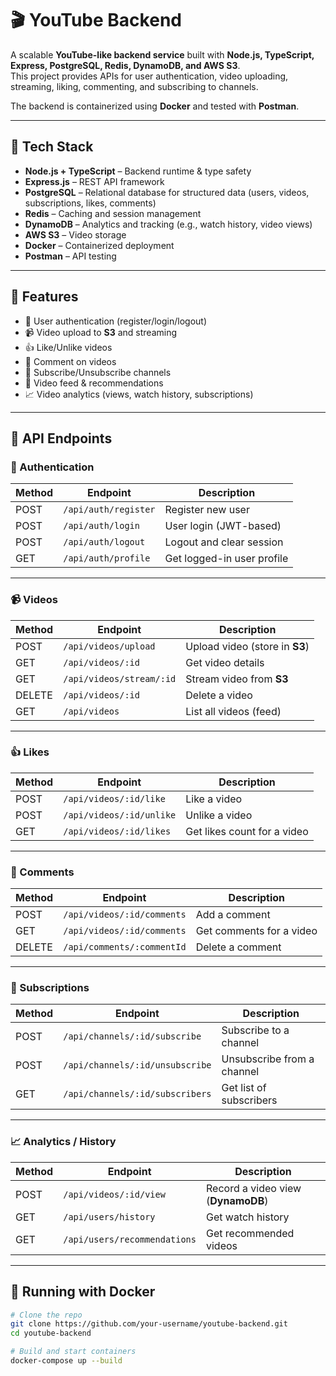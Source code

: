 # 🎬 YouTube Backend

A scalable **YouTube-like backend service** built with **Node.js, TypeScript, Express, PostgreSQL, Redis, DynamoDB, and AWS S3**.  
This project provides APIs for user authentication, video uploading, streaming, liking, commenting, and subscribing to channels.

The backend is containerized using **Docker** and tested with **Postman**.

---

## 🚀 Tech Stack

- **Node.js + TypeScript** – Backend runtime & type safety
- **Express.js** – REST API framework
- **PostgreSQL** – Relational database for structured data (users, videos, subscriptions, likes, comments)
- **Redis** – Caching and session management
- **DynamoDB** – Analytics and tracking (e.g., watch history, video views)
- **AWS S3** – Video storage
- **Docker** – Containerized deployment
- **Postman** – API testing

---

## 📌 Features

- 👤 User authentication (register/login/logout)
- 📹 Video upload to **S3** and streaming
- 👍 Like/Unlike videos
- 💬 Comment on videos
- 🔔 Subscribe/Unsubscribe channels
- 📜 Video feed & recommendations
- 📈 Video analytics (views, watch history, subscriptions)

---

## 📂 API Endpoints

### 👤 Authentication

| Method | Endpoint             | Description                |
| ------ | -------------------- | -------------------------- |
| POST   | `/api/auth/register` | Register new user          |
| POST   | `/api/auth/login`    | User login (JWT-based)     |
| POST   | `/api/auth/logout`   | Logout and clear session   |
| GET    | `/api/auth/profile`  | Get logged-in user profile |

---

### 📹 Videos

| Method | Endpoint                 | Description                    |
| ------ | ------------------------ | ------------------------------ |
| POST   | `/api/videos/upload`     | Upload video (store in **S3**) |
| GET    | `/api/videos/:id`        | Get video details              |
| GET    | `/api/videos/stream/:id` | Stream video from **S3**       |
| DELETE | `/api/videos/:id`        | Delete a video                 |
| GET    | `/api/videos`            | List all videos (feed)         |

---

### 👍 Likes

| Method | Endpoint                 | Description                 |
| ------ | ------------------------ | --------------------------- |
| POST   | `/api/videos/:id/like`   | Like a video                |
| POST   | `/api/videos/:id/unlike` | Unlike a video              |
| GET    | `/api/videos/:id/likes`  | Get likes count for a video |

---

### 💬 Comments

| Method | Endpoint                   | Description              |
| ------ | -------------------------- | ------------------------ |
| POST   | `/api/videos/:id/comments` | Add a comment            |
| GET    | `/api/videos/:id/comments` | Get comments for a video |
| DELETE | `/api/comments/:commentId` | Delete a comment         |

---

### 🔔 Subscriptions

| Method | Endpoint                        | Description                |
| ------ | ------------------------------- | -------------------------- |
| POST   | `/api/channels/:id/subscribe`   | Subscribe to a channel     |
| POST   | `/api/channels/:id/unsubscribe` | Unsubscribe from a channel |
| GET    | `/api/channels/:id/subscribers` | Get list of subscribers    |

---

### 📈 Analytics / History

| Method | Endpoint                     | Description                        |
| ------ | ---------------------------- | ---------------------------------- |
| POST   | `/api/videos/:id/view`       | Record a video view (**DynamoDB**) |
| GET    | `/api/users/history`         | Get watch history                  |
| GET    | `/api/users/recommendations` | Get recommended videos             |

---

## 🐳 Running with Docker

```bash
# Clone the repo
git clone https://github.com/your-username/youtube-backend.git
cd youtube-backend

# Build and start containers
docker-compose up --build
```

